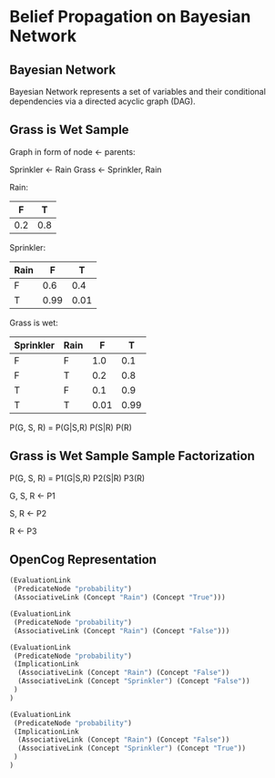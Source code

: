 # Belief Propagation on Bayesian Network

## Bayesian Network


Bayesian Network represents a set of variables and their conditional dependencies
via a directed acyclic graph (DAG).


## Grass is Wet Sample


Graph in form of node <- parents:

Sprinkler <- Rain
Grass <- Sprinkler, Rain

Rain:

| F   | T   |
| --- | --- |
| 0.2 | 0.8 |

Sprinkler:

| Rain | F    | T    |
| ---- | ---- | ---- |
| F    | 0.6  | 0.4  |
| T    | 0.99 | 0.01 |


Grass is wet:

|Sprinkler| Rain | F    | T    |
| ------- | ---- | ---- | ---- |
| F       | F    | 1.0  | 0.1  |
| F       | T    | 0.2  | 0.8  |
| T       | F    | 0.1  | 0.9  |
| T       | T    | 0.01 | 0.99 |


P(G, S, R) = P(G|S,R) P(S|R) P(R)

## Grass is Wet Sample Sample Factorization

P(G, S, R) = P1(G|S,R) P2(S|R) P3(R)

G, S, R <- P1

S, R    <- P2

R       <- P3

## OpenCog Representation

```scheme
(EvaluationLink
 (PredicateNode "probability")
 (AssociativeLink (Concept "Rain") (Concept "True")))

(EvaluationLink
 (PredicateNode "probability")
 (AssociativeLink (Concept "Rain") (Concept "False")))

(EvaluationLink
 (PredicateNode "probability")
 (ImplicationLink
  (AssociativeLink (Concept "Rain") (Concept "False"))
  (AssociativeLink (Concept "Sprinkler") (Concept "False"))
 )
)

(EvaluationLink
 (PredicateNode "probability")
 (ImplicationLink
  (AssociativeLink (Concept "Rain") (Concept "False"))
  (AssociativeLink (Concept "Sprinkler") (Concept "True"))
 )
)
```
